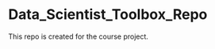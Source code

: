 Data_Scientist_Toolbox_Repo
===========================

This repo is created for the course project.
